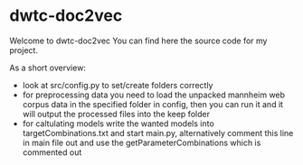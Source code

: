 # dwtc-doc2vec
Welcome to dwtc-doc2vec
You can find here the source code for my project.

As a short overview:
- look at src/config.py to set/create folders correctly
- for preprocessing data you need to load the unpacked mannheim web corpus data in the specified folder in config, then you can run it and it will output the processed files into the keep folder
- for caltulating models write the wanted models into targetCombinations.txt and start main.py, alternatively comment this line in main file out and use the getParameterCombinations which is commented out
